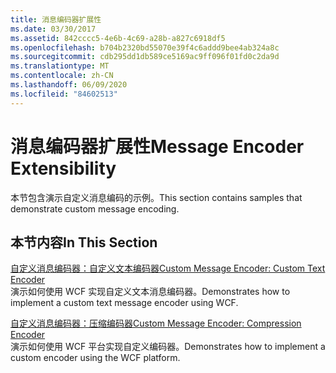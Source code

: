 ```yaml
---
title: 消息编码器扩展性
ms.date: 03/30/2017
ms.assetid: 842cccc5-4e6b-4c69-a28b-a827c6918df5
ms.openlocfilehash: b704b2320bd55070e39f4c6addd9bee4ab324a8c
ms.sourcegitcommit: cdb295dd1db589ce5169ac9ff096f01fd0c2da9d
ms.translationtype: MT
ms.contentlocale: zh-CN
ms.lasthandoff: 06/09/2020
ms.locfileid: "84602513"
---
```

# <a name="message-encoder-extensibility"></a><span data-ttu-id="6a16e-102">消息编码器扩展性</span><span class="sxs-lookup"><span data-stu-id="6a16e-102">Message Encoder Extensibility</span></span>
<span data-ttu-id="6a16e-103">本节包含演示自定义消息编码的示例。</span><span class="sxs-lookup"><span data-stu-id="6a16e-103">This section contains samples that demonstrate custom message encoding.</span></span>  
  
## <a name="in-this-section"></a><span data-ttu-id="6a16e-104">本节内容</span><span class="sxs-lookup"><span data-stu-id="6a16e-104">In This Section</span></span>  
 [<span data-ttu-id="6a16e-105">自定义消息编码器：自定义文本编码器</span><span class="sxs-lookup"><span data-stu-id="6a16e-105">Custom Message Encoder: Custom Text Encoder</span></span>](custom-message-encoder-custom-text-encoder.md)  
 <span data-ttu-id="6a16e-106">演示如何使用 WCF 实现自定义文本消息编码器。</span><span class="sxs-lookup"><span data-stu-id="6a16e-106">Demonstrates how to implement a custom text message encoder using WCF.</span></span>  
  
 [<span data-ttu-id="6a16e-107">自定义消息编码器：压缩编码器</span><span class="sxs-lookup"><span data-stu-id="6a16e-107">Custom Message Encoder: Compression Encoder</span></span>](custom-message-encoder-compression-encoder.md)  
 <span data-ttu-id="6a16e-108">演示如何使用 WCF 平台实现自定义编码器。</span><span class="sxs-lookup"><span data-stu-id="6a16e-108">Demonstrates how to implement a custom encoder using the WCF platform.</span></span>
